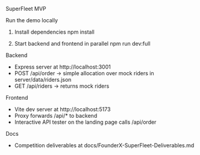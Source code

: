 SuperFleet MVP

Run the demo locally

1. Install dependencies
   npm install

2. Start backend and frontend in parallel
   npm run dev:full

Backend
- Express server at http://localhost:3001
- POST /api/order → simple allocation over mock riders in server/data/riders.json
- GET /api/riders → returns mock riders

Frontend
- Vite dev server at http://localhost:5173
- Proxy forwards /api/* to backend
- Interactive API tester on the landing page calls /api/order

Docs
- Competition deliverables at docs/FounderX-SuperFleet-Deliverables.md

